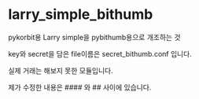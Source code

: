 # larry_simple_bithumb
pykorbit용 Larry simple을 pybithumb용으로 개조하는 것

key와 secret을 담은 file이름은 secret_bithumb.conf 입니다.

실제 거래는 해보지 못한 모듈입니다.

제가 수정한 내용은 #### 와 ## 사이에 있습니다.
